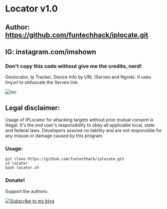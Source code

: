 # Locator v1.0
## Author: https://github.com/funtechhack/iplocate.git
## IG: instagram.com/imshown
### Don't copy this code without give me the credits, nerd! 

Geolocator, Ip Tracker, Device Info by URL (Serveo and Ngrok).
It uses tinyurl to obfuscate the Serveo link.

![loc](https://4.bp.blogspot.com/-zbtVSX8CP6A/XJFPEW2lGpI/AAAAAAAADHY/sjo_rRxJ4Dg5yqSliYJTTOBpAzhaP74JgCLcBGAs/s1600/IPLocator%2Bby%2Bimshown.jpg)

## Legal disclaimer:

Usage of IPLocator for attacking targets without prior mutual consent is illegal. It's the end user's responsibility to obey all applicable local, state and federal laws. Developers assume no liability and are not responsible for any misuse or damage caused by this program 


### Usage:
```
git clone https://github.com/funtechhack/iplocate.git
cd locator
bash locator.sh
```

### Donate!
Support the authors:

<noscript><a href="https://funtechhack.com"><img alt="Subscribe to my blog" src="https://cdn.dribbble.com/users/1077130/screenshots/3524752/free-youtube-subscribe-button-png-download-by-alfredocreates.jpg"></a></noscript>
